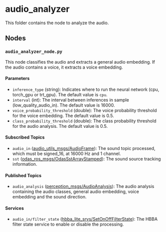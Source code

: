 # audio_analyzer
This folder contains the node to analyze the audio.

## Nodes
### `audio_analyzer_node.py`
This node classifies the audio and extracts a general audio embedding. If the audio contains a voice, it extracts a voice embedding.

#### Parameters
 - `inference_type` (string): Indicates where to run the neural network (cpu, torch_gpu or trt_gpu). The default value is `cpu`.
 - `interval` (int): The interval between inferences in sample (low_quality_audio_in). The default value is 16000.
 - `voice_probability_threshold` (double): The voice probability threshold for the voice embedding. The default value is 0.5.
 - `class_probability_threshold` (double): The class probability threshold for the audio analysis. The default value is 0.5.

#### Subscribed Topics
 - `audio_in` ([audio_utils_msgs/AudioFrame](https://github.com/introlab/audio_utils/blob/ros2/audio_utils_msgs/msg/AudioFrame.msg)): The sound topic processed, which must be signed_16, at 16000 Hz and 1 channel.
 - `sst` ([odas_ros_msgs/OdasSstArrayStamped](https://github.com/introlab/odas_ros/blob/ros2/odas_ros_msgs/msg/OdasSstArrayStamped.msg)): The sound source tracking information.

#### Published Topics
 - `audio_analysis` ([perception_msgs/AudioAnalysis](../perception_msgs/msg/AudioAnalysis.msg)): The audio analysis containing the audio classes, general audio embedding, voice embedding and the sound direction.

#### Services
 - `audio_in/filter_state` ([hbba_lite_srvs/SetOnOffFilterState](../../utils/hbba_lite/hbba_lite_srvs/srv/SetOnOffFilterState.srv)): The HBBA filter state service to enable or disable the processing.
